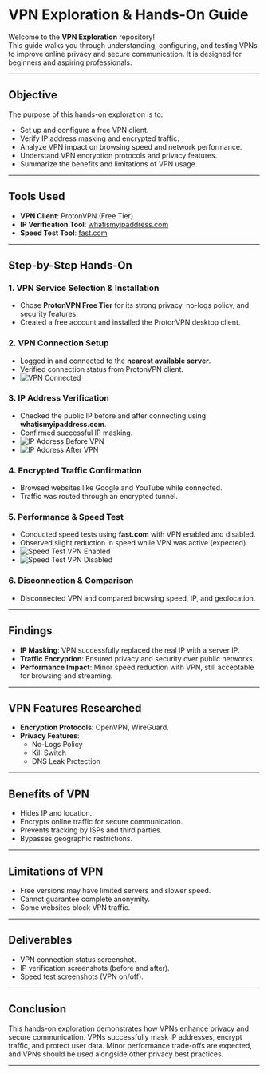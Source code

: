 # VPN Exploration & Hands-On Guide

Welcome to the **VPN Exploration** repository!  
This guide walks you through understanding, configuring, and testing VPNs to improve online privacy and secure communication. It is designed for beginners and aspiring professionals.

---

## Objective

The purpose of this hands-on exploration is to:  

- Set up and configure a free VPN client.  
- Verify IP address masking and encrypted traffic.  
- Analyze VPN impact on browsing speed and network performance.  
- Understand VPN encryption protocols and privacy features.  
- Summarize the benefits and limitations of VPN usage.  

---

## Tools Used

- **VPN Client**: ProtonVPN (Free Tier)  
- **IP Verification Tool**: [whatismyipaddress.com](https://whatismyipaddress.com)  
- **Speed Test Tool**: [fast.com](https://fast.com)  

---

## Step-by-Step Hands-On

### 1. VPN Service Selection & Installation
- Chose **ProtonVPN Free Tier** for its strong privacy, no-logs policy, and security features.  
- Created a free account and installed the ProtonVPN desktop client.  

### 2. VPN Connection Setup
- Logged in and connected to the **nearest available server**.  
- Verified connection status from ProtonVPN client.  
- ![VPN Connected](Screenshots/VPN_Connected.png)

### 3. IP Address Verification
- Checked the public IP before and after connecting using **whatismyipaddress.com**.  
- Confirmed successful IP masking.  
- ![IP Address Before VPN](Screenshots/IP_Before_VPN.png)  
- ![IP Address After VPN](Screenshots/IP_After_VPN.png)

### 4. Encrypted Traffic Confirmation
- Browsed websites like Google and YouTube while connected.  
- Traffic was routed through an encrypted tunnel.  

### 5. Performance & Speed Test
- Conducted speed tests using **fast.com** with VPN enabled and disabled.  
- Observed slight reduction in speed while VPN was active (expected).  
- ![Speed Test VPN Enabled](Screenshots/Speed_VPN_Enabled.png)  
- ![Speed Test VPN Disabled](Screenshots/Speed_VPN_Disabled.png)

### 6. Disconnection & Comparison
- Disconnected VPN and compared browsing speed, IP, and geolocation.  

---

## Findings

- **IP Masking**: VPN successfully replaced the real IP with a server IP.  
- **Traffic Encryption**: Ensured privacy and security over public networks.  
- **Performance Impact**: Minor speed reduction with VPN, still acceptable for browsing and streaming.  

---

## VPN Features Researched

- **Encryption Protocols**: OpenVPN, WireGuard.  
- **Privacy Features**:  
  - No-Logs Policy  
  - Kill Switch  
  - DNS Leak Protection  

---

## Benefits of VPN

- Hides IP and location.  
- Encrypts online traffic for secure communication.  
- Prevents tracking by ISPs and third parties.  
- Bypasses geographic restrictions.  

---

## Limitations of VPN

- Free versions may have limited servers and slower speed.  
- Cannot guarantee complete anonymity.  
- Some websites block VPN traffic.  

---

## Deliverables

- VPN connection status screenshot.  
- IP verification screenshots (before and after).  
- Speed test screenshots (VPN on/off).  

---

## Conclusion

This hands-on exploration demonstrates how VPNs enhance privacy and secure communication. VPNs successfully mask IP addresses, encrypt traffic, and protect user data. Minor performance trade-offs are expected, and VPNs should be used alongside other privacy best practices.  

---
